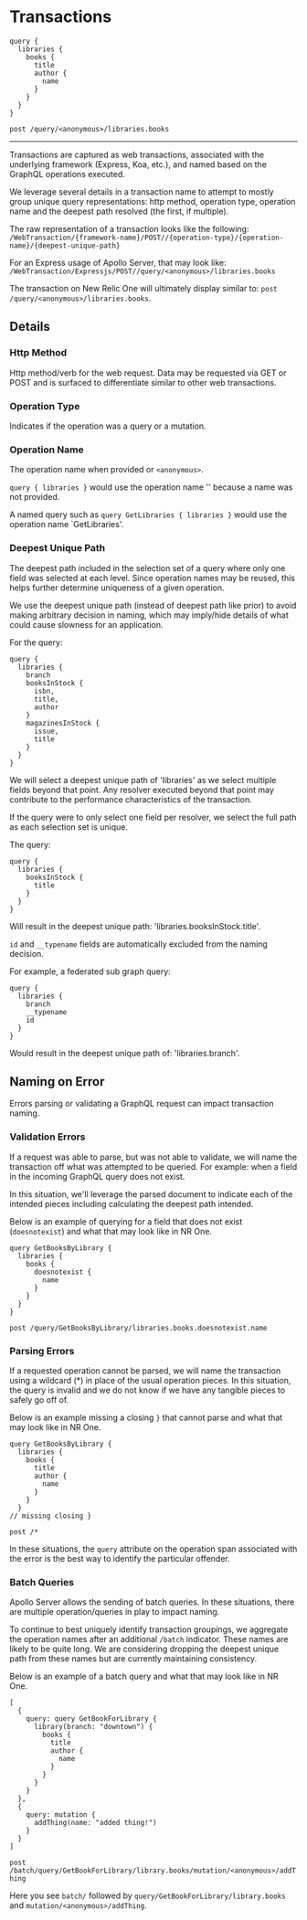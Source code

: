 # Transactions

```
query {
  libraries {
    books {
      title
      author {
        name
      }
    }
  }
}
```

`post /query/<anonymous>/libraries.books`

---

Transactions are captured as web transactions, associated with the underlying framework (Express, Koa, etc.), and named based on the GraphQL operations executed.

We leverage several details in a transaction name to attempt to mostly group unique query representations: http method, operation type, operation name and the deepest path resolved (the first, if multiple).

The raw representation of a transaction looks like the following: `/WebTransaction/{framework-name}/POST//{operation-type}/{operation-name}/{deepest-unique-path}`

For an Express usage of Apollo Server, that may look like: `/WebTransaction/Expressjs/POST//query/<anonymous>/libraries.books`

The transaction on New Relic One will ultimately display similar to: `post /query/<anonymous>/libraries.books`.

## Details

### Http Method

Http method/verb for the web request. Data may be requested via GET or POST and is surfaced to differentiate similar to other web transactions.

### Operation Type

Indicates if the operation was a query or a mutation.

### Operation Name

The operation name when provided or `<anonymous>`.

`query { libraries }` would use the operation name '<anonymous>' because a name was not provided.

A named query such as `query GetLibraries { libraries }` would use the operation name `GetLibraries'.

### Deepest Unique Path

The deepest path included in the selection set of a query where only one field was selected at each level. Since operation names may be reused, this helps further determine uniqueness of a given operation.

We use the deepest unique path (instead of deepest path like prior) to avoid making arbitrary decision in naming, which may imply/hide details of what could cause slowness for an application.

For the query:

```
query {
  libraries {
    branch
    booksInStock {
      isbn,
      title,
      author
    }
    magazinesInStock {
      issue,
      title
    }
  }
}
```

We will select a deepest unique path of 'libraries' as we select multiple fields beyond that point. Any resolver executed beyond that point may contribute to the performance characteristics of the transaction.

If the query were to only select one field per resolver, we select the full path as each selection set is unique.

The query:

```
query {
  libraries {
    booksInStock {
      title
    }
  }
}
```

Will result in the deepest unique path: 'libraries.booksInStock.title'.

`id` and `__typename` fields are automatically excluded from the naming decision.

For example, a federated sub graph query:

```
query {
  libraries {
    branch
    __typename
    id
  }
}
```

Would result in the deepest unique path of: 'libraries.branch'.

## Naming on Error

Errors parsing or validating a GraphQL request can impact transaction naming.

### Validation Errors

If a request was able to parse, but was not able to validate, we will name the transaction off what was attempted to be queried. For example: when a field in the incoming GraphQL query does not exist.

In this situation, we'll leverage the parsed document to indicate each of the intended pieces including calculating the deepest path intended.

Below is an example of querying for a field that does not exist (`doesnotexist`) and what that may look like in NR One.

```
query GetBooksByLibrary {
  libraries {
    books {
      doesnotexist {
        name
      }
    }
  }
}
```

`post /query/GetBooksByLibrary/libraries.books.doesnotexist.name`

### Parsing Errors

If a requested operation cannot be parsed, we will name the transaction using a wildcard (*) in place of the usual operation pieces. In this situation, the query is invalid and we do not know if we have any tangible pieces to safely go off of.

Below is an example missing a closing `}` that cannot parse and what that may look like in NR One.

```
query GetBooksByLibrary {
  libraries {
    books {
      title
      author {
        name
      }
    }
  }
// missing closing }
```

`post /*`

In these situations, the `query` attribute on the operation span associated with the error is the best way to identify the particular offender.

### Batch Queries

Apollo Server allows the sending of batch queries. In these situations, there are multiple operation/queries in play to impact naming.

To continue to best uniquely identify transaction groupings, we aggregate the operation names after an additional `/batch` indicator. These names are likely to be quite long. We are considering dropping the deepest unique path from these names but are currently maintaining consistency.

Below is an example of a batch query and what that may look like in NR One.

```
[
  {
    query: query GetBookForLibrary {
      library(branch: "downtown") {
        books {
          title
          author {
            name
          }
        }
      }
    }
  },
  {
    query: mutation {
      addThing(name: "added thing!")
    }
  }
]
```

`post /batch/query/GetBookForLibrary/library.books/mutation/<anonymous>/addThing`

Here you see `batch/` followed by `query/GetBookForLibrary/library.books` and `mutation/<anonymous>/addThing`.
